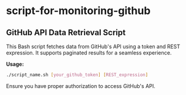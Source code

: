 # script-for-monitoring-github
## GitHub API Data Retrieval Script

This Bash script fetches data from GitHub's API using a token and REST expression. It supports paginated results for a seamless experience.

**Usage:**  
```bash
./script_name.sh [your_github_token] [REST_expression]
```

Ensure you have proper authorization to access GitHub's API.
